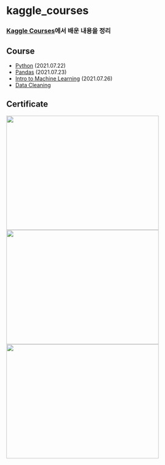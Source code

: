 # kaggle_courses

### [Kaggle Courses](https://www.kaggle.com/learn)에서 배운 내용을 정리


## Course
- [Python](https://github.com/Jalbin1307/kaggle_courses/tree/main/Python) (2021.07.22)
- [Pandas](https://github.com/Jalbin1307/kaggle_courses/tree/main/Pandas) (2021.07.23)
- [Intro to Machine Learning](https://github.com/Jalbin1307/kaggle_courses/tree/main/Intro_to_Machine_Learning) (2021.07.26)
- [Data Cleaning](https://github.com/Jalbin1307/kaggle_courses/tree/main/Data_Cleaning)






## Certificate

<img src="https://user-images.githubusercontent.com/70004933/126608806-4a31943b-17b8-4add-a8e3-dea1aa81079b.png" width="400" height="300"/>
<img src="https://user-images.githubusercontent.com/70004933/126753088-1314a277-56f7-4c73-a814-44a4a30f7de9.png" width="400" height="300"/>
<img src="https://user-images.githubusercontent.com/70004933/126921870-7e45402f-ee36-48c5-94fa-48df3f4760ec.png" width="400" height="300"/>
